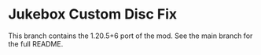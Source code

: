 # Jukebox Custom Disc Fix

This branch contains the 1.20.5+6 port of the mod. See the main branch for the full README.
